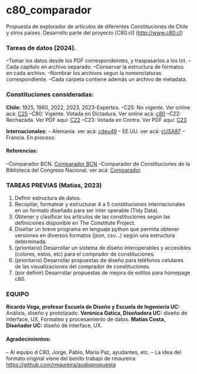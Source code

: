 # c80_comparador

Propuesta de explorador de artículos de diferentes Constituciones de Chile y otros paises. Desarrollo parte del proyecto [C80.cl] (http://www.c80.cl) 


### Tareas de datos (2024).
–Tomar los datos desde los PDF correspondeintes, y traspasarlos a los txt.
–Cada capítulo en archivo separado. 
–Conservar la estructura de formatos en cada archivo.
–Nombrar los archivos segun la nomenclaturas correspondiente. 
–Cada carpeta contiene además un archivo de metadata. 


### Constituciones consideradas:
**Chile:** 1925, 1980, 2022, 2023, 2023-Expertos.
–C25: No vigente. Ver online acá: [C25](https://www.bcn.cl/historiapolitica/constituciones/detalle_constitucion?handle=10221.1/17659)
–C80: Vigente. Votada en Dictadura. Ver online acá: [c80](https://www.bcn.cl/procesoconstituyente/comparadordeconstituciones/constitucion/chl) 
–C22: Rechazada. Ver PDF aquí: [C22](https://www.chileconvencion.cl/wp-content/uploads/2022/07/Texto-Definitivo-CPR-2022-Tapas.pdf)
–C23: Votada en Contra. Ver PDF aquí: [C23](https://www.procesoconstitucional.cl/docs/Propuesta-Nueva-Constitucion.pdf)

**Internacionales:** 
– Alemania. ver acá: [cdeu49](https://www.bcn.cl/procesoconstituyente/comparadordeconstituciones/constitucion/deu)
– EE.UU. ver acá: [cUSA87](https://www.bcn.cl/procesoconstituyente/comparadordeconstituciones/constitucion/usa)
– Francia. En proceso. 



#### Referencias: 
–Comparador BCN. [Comparador BCN](https://www.bcn.cl/comparador/compara)
–Comparador de Constituciones de la Biblioteca del Congreso Nacional. ver acá: [Comparador](https://www.bcn.cl/procesoconstituyente/comparadordeconstituciones/home).


### TAREAS PREVIAS (Matías, 2023)

1. Definir estructura de datos.   
2. Recopilar, formatear y estructurar 4 a 5 constituciones internacionales en un formato diseñado para ser inter operable (Tidy Data). 
3. Obtener y clasificar los artículos de las constituciones según las definiciones disponible en The Constitute Project.
4. Diseñar un breve programa en lenguaje python que permita obtener versiones en diversos formatos (json, csv...) según una estructura determinada.  
5. (prioritario) Desarrollar un sistema de diseño interoperables y accesibles (colores, estos, etc) para el comprador de constituciones.
6. (prioritario) Desarrollar propuestas de diseño para teléfonos celulares de las visualizaciones del comprador de constituciones.
7. (por definir) Desarrollar propuestas de mejora de estilos para homepage c80.  


### EQUIPO

**Ricardo Vega, profesor Escuela de Diseño y Escuela de Ingeniería UC:** Análisis, diseño y prototipado. 
**Verónica Gatica, Diseñadora UC:** diseño de interface, UX, Formateo y procesamiento de datos. 
**Matías Costa, Diseñador UC:** diseño de interface, UX.  


#### Agradecimientos: 
– Al equipo d C80, Jorge, Pablo, María Paz, ayudantes, etc. 
– La idea del formato original viene del bonito trabajo de rmaureira: https://github.com/rmaureira/audiopropuesta

